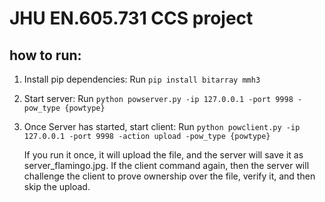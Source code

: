 # JHU EN.605.731 CCS project

## how to run:
1) Install pip dependencies:
      Run `pip install bitarray mmh3`

2) Start server:
      Run `python powserver.py -ip 127.0.0.1 -port 9998 -pow_type {powtype}`

2) Once Server has started, start client:
      Run `python powclient.py -ip 127.0.0.1 -port 9998 -action upload -pow_type {powtype}`

   If you run it once, it will upload the file, and the server will save it
   as server_flamingo.jpg.  If the client command again, then the server will
   challenge the client to prove ownership over the file, verify it, and
   then skip the upload.